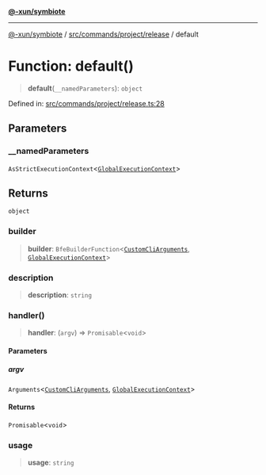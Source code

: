 [**@-xun/symbiote**](../../../../../README.md)

***

[@-xun/symbiote](../../../../../README.md) / [src/commands/project/release](../README.md) / default

# Function: default()

> **default**(`__namedParameters`): `object`

Defined in: [src/commands/project/release.ts:28](https://github.com/Xunnamius/symbiote/blob/b951959a4a12ac484c8addc839f912c4e5767875/src/commands/project/release.ts#L28)

## Parameters

### \_\_namedParameters

`AsStrictExecutionContext`\<[`GlobalExecutionContext`](../../../../configure/type-aliases/GlobalExecutionContext.md)\>

## Returns

`object`

### builder

> **builder**: `BfeBuilderFunction`\<[`CustomCliArguments`](../type-aliases/CustomCliArguments.md), [`GlobalExecutionContext`](../../../../configure/type-aliases/GlobalExecutionContext.md)\>

### description

> **description**: `string`

### handler()

> **handler**: (`argv`) => `Promisable`\<`void`\>

#### Parameters

##### argv

`Arguments`\<[`CustomCliArguments`](../type-aliases/CustomCliArguments.md), [`GlobalExecutionContext`](../../../../configure/type-aliases/GlobalExecutionContext.md)\>

#### Returns

`Promisable`\<`void`\>

### usage

> **usage**: `string`
